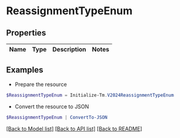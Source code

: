 # ReassignmentTypeEnum
## Properties

Name | Type | Description | Notes
------------ | ------------- | ------------- | -------------

## Examples

- Prepare the resource
```powershell
$ReassignmentTypeEnum = Initialize-Tm.V2024ReassignmentTypeEnum 
```

- Convert the resource to JSON
```powershell
$ReassignmentTypeEnum | ConvertTo-JSON
```

[[Back to Model list]](../README.md#documentation-for-models) [[Back to API list]](../README.md#documentation-for-api-endpoints) [[Back to README]](../README.md)

